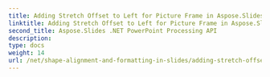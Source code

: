 ```yaml
---
title: Adding Stretch Offset to Left for Picture Frame in Aspose.Slides
linktitle: Adding Stretch Offset to Left for Picture Frame in Aspose.Slides
second_title: Aspose.Slides .NET PowerPoint Processing API
description: 
type: docs
weight: 14
url: /net/shape-alignment-and-formatting-in-slides/adding-stretch-offset-left-picture-frame/
---
```

